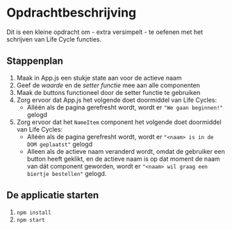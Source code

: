 # Opdrachtbeschrijving
Dit is een kleine opdracht om - extra versimpelt - te oefenen met het schrijven van Life Cycle functies.

## Stappenplan
1. Maak in App.js een stukje state aan voor de actieve naam
2. Geef de _waarde_ en de _setter functie_ mee aan alle componenten
3. Maak de buttons functioneel door de setter functie te gebruiken
4. Zorg ervoor dat App.js het volgende doet doormiddel van Life Cycles:
   * Alléén als de pagina gerefresht wordt, wordt er `"We gaan beginnen!"` gelogd
5. Zorg ervoor dat het `NameItem` component het volgende doet doormiddel van Life Cycles:
    * Alléén als de pagina gerefresht wordt, wordt er `"<naam> is in de DOM geplaatst"` gelogd
    * Alleen als de actieve naam veranderd wordt, omdat de gebruiker een button heeft geklikt, en de actieve naam is op dat moment de naam van dát component geworden, wordt er `"<naam> wil graag een biertje bestellen"` gelogd.
    
## De applicatie starten
1. `npm install`
2. `npm start`
